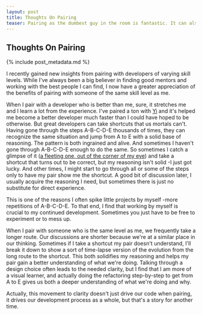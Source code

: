 ```yaml
---
layout: post
title: Thoughts On Pairing
teaser: Pairing as the dumbest guy in the room is fantastic. It can also be frustrating.
---
```


## Thoughts On Pairing ##

{% include post_metadata.md %}

I recently gained new insights from pairing with developers of varying skill levels. While I've always been a big believer in finding good mentors and working with the best people I can find, I now have a greater appreciation of the benefits of pairing with someone of the same skill level as me.

When I pair with a developer who is better than me, sure, it stretches me and I learn a lot from the experience. I've paired a ton with [Yi](http://yiwenandsoftware.wordpress.com/) and it's helped me become a better developer much faster than I could have hoped to be otherwise. But great developers can take shortcuts that us mortals can't. Having gone through the steps A-B-C-D-E thousands of times, they can recognize the same situation and jump from A to E with a solid base of reasoning. The pattern is both ingrained and alive. And sometimes I haven't gone through A-B-C-D-E enough to do the same. So sometimes I catch a glimpse of it ([a fleeting one, out of the corner of my eye](http://www.youtube.com/watch?v=4-MLxgkiPNg)) and take a shortcut that turns out to be correct, but my reasoning isn't solid -I just got lucky. And other times, I might start to go through all or some of the steps only to have my pair show me the shortcut. A good bit of discussion later, I usually acquire the reasoning I need, but sometimes there is just no substitute for direct experience.

This is one of the reasons I often spike little projects by myself -more repetitions of A-B-C-D-E. To that end, I find that working by myself is crucial to my continued development. Sometimes you just have to be free to experiment or to mess up.

When I pair with someone who is the same level as me, we frequently take a longer route. Our discussions are shorter because we're at a similar place in our thinking. Sometimes if I take a shortcut my pair doesn't understand, I'll break it down to show a sort of time-lapse version of the evolution from the long route to the shortcut. This both solidifies my reasoning and helps my pair gain a better understanding of what we're doing. Talking through a design choice often leads to the needed clarity, but I find that I am more of a visual learner, and actually doing the refactoring step-by-step to get from A to E gives us both a deeper understanding of what we're doing and why.

Actually, this movement to clarity doesn't just drive our code when pairing, it drives our development process as a whole, but that's a story for another time.